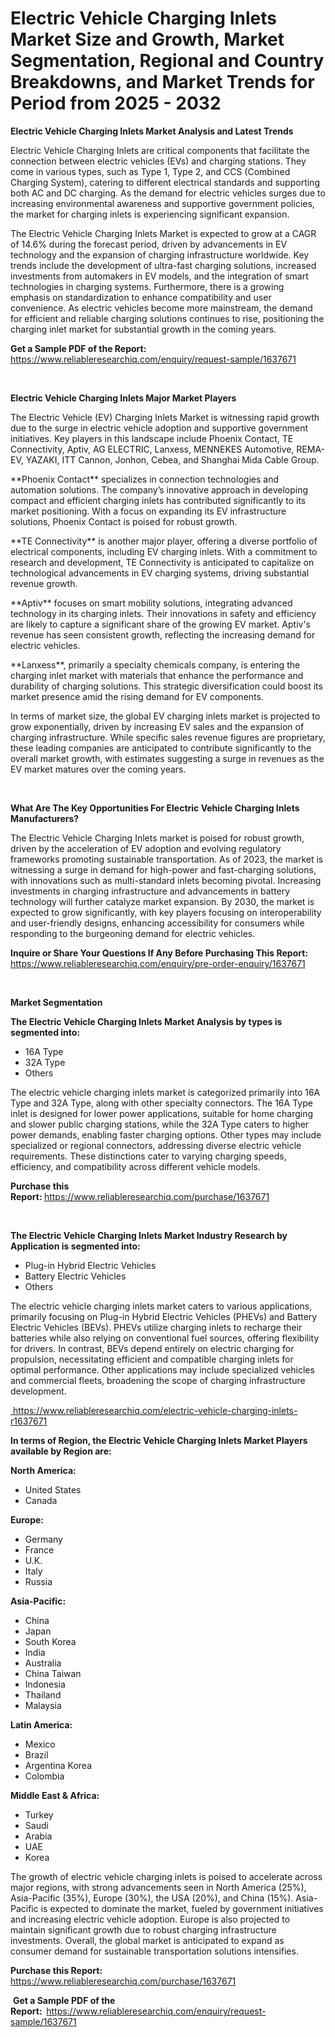 <p><h1>Electric Vehicle Charging Inlets Market Size and Growth, Market Segmentation, Regional and Country Breakdowns, and Market Trends for Period from 2025 -  2032</h1></p><p><strong>Electric Vehicle Charging Inlets Market Analysis and Latest Trends</strong></p>
<p><p>Electric Vehicle Charging Inlets are critical components that facilitate the connection between electric vehicles (EVs) and charging stations. They come in various types, such as Type 1, Type 2, and CCS (Combined Charging System), catering to different electrical standards and supporting both AC and DC charging. As the demand for electric vehicles surges due to increasing environmental awareness and supportive government policies, the market for charging inlets is experiencing significant expansion.</p><p>The Electric Vehicle Charging Inlets Market is expected to grow at a CAGR of 14.6% during the forecast period, driven by advancements in EV technology and the expansion of charging infrastructure worldwide. Key trends include the development of ultra-fast charging solutions, increased investments from automakers in EV models, and the integration of smart technologies in charging systems. Furthermore, there is a growing emphasis on standardization to enhance compatibility and user convenience. As electric vehicles become more mainstream, the demand for efficient and reliable charging solutions continues to rise, positioning the charging inlet market for substantial growth in the coming years.</p></p>
<p><strong>Get a Sample PDF of the Report:&nbsp;</strong> <a href="https://www.reliableresearchiq.com/enquiry/request-sample/1637671?utm_campaign=1837&utm_medium=2&utm_source=Github&utm_content=ia&utm_term=18042025&utm_id=electric-vehicle-charging-inlets">https://www.reliableresearchiq.com/enquiry/request-sample/1637671</a></p>
<p>&nbsp;</p>
<p><strong>Electric Vehicle Charging Inlets Major Market Players</strong></p>
<p><p>The Electric Vehicle (EV) Charging Inlets Market is witnessing rapid growth due to the surge in electric vehicle adoption and supportive government initiatives. Key players in this landscape include Phoenix Contact, TE Connectivity, Aptiv, AG ELECTRIC, Lanxess, MENNEKES Automotive, REMA-EV, YAZAKI, ITT Cannon, Jonhon, Cebea, and Shanghai Mida Cable Group.</p><p>**Phoenix Contact** specializes in connection technologies and automation solutions. The company’s innovative approach in developing compact and efficient charging inlets has contributed significantly to its market positioning. With a focus on expanding its EV infrastructure solutions, Phoenix Contact is poised for robust growth.</p><p>**TE Connectivity** is another major player, offering a diverse portfolio of electrical components, including EV charging inlets. With a commitment to research and development, TE Connectivity is anticipated to capitalize on technological advancements in EV charging systems, driving substantial revenue growth.</p><p>**Aptiv** focuses on smart mobility solutions, integrating advanced technology in its charging inlets. Their innovations in safety and efficiency are likely to capture a significant share of the growing EV market. Aptiv's revenue has seen consistent growth, reflecting the increasing demand for electric vehicles.</p><p>**Lanxess**, primarily a specialty chemicals company, is entering the charging inlet market with materials that enhance the performance and durability of charging solutions. This strategic diversification could boost its market presence amid the rising demand for EV components.</p><p>In terms of market size, the global EV charging inlets market is projected to grow exponentially, driven by increasing EV sales and the expansion of charging infrastructure. While specific sales revenue figures are proprietary, these leading companies are anticipated to contribute significantly to the overall market growth, with estimates suggesting a surge in revenues as the EV market matures over the coming years.</p></p>
<p>&nbsp;</p>
<p><strong>What Are The Key Opportunities For Electric Vehicle Charging Inlets Manufacturers?</strong></p>
<p><p>The Electric Vehicle Charging Inlets market is poised for robust growth, driven by the acceleration of EV adoption and evolving regulatory frameworks promoting sustainable transportation. As of 2023, the market is witnessing a surge in demand for high-power and fast-charging solutions, with innovations such as multi-standard inlets becoming pivotal. Increasing investments in charging infrastructure and advancements in battery technology will further catalyze market expansion. By 2030, the market is expected to grow significantly, with key players focusing on interoperability and user-friendly designs, enhancing accessibility for consumers while responding to the burgeoning demand for electric vehicles.</p></p>
<p><strong>Inquire or Share Your Questions If Any Before Purchasing This Report:</strong> <a href="https://www.reliableresearchiq.com/enquiry/pre-order-enquiry/1637671?utm_campaign=1837&utm_medium=2&utm_source=Github&utm_content=ia&utm_term=18042025&utm_id=electric-vehicle-charging-inlets">https://www.reliableresearchiq.com/enquiry/pre-order-enquiry/1637671</a></p>
<p>&nbsp;</p>
<p><strong>Market Segmentation</strong></p>
<p><strong>The Electric Vehicle Charging Inlets Market Analysis by types is segmented into:</strong></p>
<p><ul><li>16A Type</li><li>32A Type</li><li>Others</li></ul></p>
<p><p>The electric vehicle charging inlets market is categorized primarily into 16A Type and 32A Type, along with other specialty connectors. The 16A Type inlet is designed for lower power applications, suitable for home charging and slower public charging stations, while the 32A Type caters to higher power demands, enabling faster charging options. Other types may include specialized or regional connectors, addressing diverse electric vehicle requirements. These distinctions cater to varying charging speeds, efficiency, and compatibility across different vehicle models.</p></p>
<p><strong>Purchase this Report:&nbsp;</strong><a href="https://www.reliableresearchiq.com/purchase/1637671?utm_campaign=1837&utm_medium=2&utm_source=Github&utm_content=ia&utm_term=18042025&utm_id=electric-vehicle-charging-inlets">https://www.reliableresearchiq.com/purchase/1637671</a></p>
<p>&nbsp;</p>
<p><strong>The Electric Vehicle Charging Inlets Market Industry Research by Application is segmented into:</strong></p>
<p><ul><li>Plug-in Hybrid Electric Vehicles</li><li>Battery Electric Vehicles</li><li>Others</li></ul></p>
<p><p>The electric vehicle charging inlets market caters to various applications, primarily focusing on Plug-in Hybrid Electric Vehicles (PHEVs) and Battery Electric Vehicles (BEVs). PHEVs utilize charging inlets to recharge their batteries while also relying on conventional fuel sources, offering flexibility for drivers. In contrast, BEVs depend entirely on electric charging for propulsion, necessitating efficient and compatible charging inlets for optimal performance. Other applications may include specialized vehicles and commercial fleets, broadening the scope of charging infrastructure development.</p></p>
<p><a href="https://www.reliableresearchiq.com/electric-vehicle-charging-inlets-r1637671?utm_campaign=1837&utm_medium=2&utm_source=Github&utm_content=ia&utm_term=18042025&utm_id=electric-vehicle-charging-inlets">&nbsp;https://www.reliableresearchiq.com/electric-vehicle-charging-inlets-r1637671</a></p>
<p><strong>In terms of Region, the Electric Vehicle Charging Inlets Market Players available by Region are:</strong></p>
<p>
    <p> <strong> North America: </strong>
        <ul>
            <li>United States</li>
            <li>Canada</li>
        </ul>
        </p> 
    <p> <strong> Europe: </strong>
        <ul>
            <li>Germany</li>
            <li>France</li>
            <li>U.K.</li>
            <li>Italy</li>
            <li>Russia</li>
        </ul>
        </p> 
    <p> <strong> Asia-Pacific: </strong>
        <ul>
            <li>China</li>
            <li>Japan</li>
            <li>South Korea</li>
            <li>India</li>
            <li>Australia</li>
            <li>China Taiwan</li>
            <li>Indonesia</li>
            <li>Thailand</li>
            <li>Malaysia</li>
        </ul>
        </p> 
    <p> <strong> Latin America: </strong>
        <ul>
            <li>Mexico</li>
            <li>Brazil</li>
            <li>Argentina Korea</li>
            <li>Colombia</li>
        </ul>
        </p> 
    <p> <strong> Middle East & Africa: </strong>
        <ul>
            <li>Turkey</li>
            <li>Saudi</li>
            <li>Arabia</li>
            <li>UAE</li>
            <li>Korea</li>
        </ul>
    </p>
    </p>
<p><p>The growth of electric vehicle charging inlets is poised to accelerate across major regions, with strong advancements seen in North America (25%), Asia-Pacific (35%), Europe (30%), the USA (20%), and China (15%). Asia-Pacific is expected to dominate the market, fueled by government initiatives and increasing electric vehicle adoption. Europe is also projected to maintain significant growth due to robust charging infrastructure investments. Overall, the global market is anticipated to expand as consumer demand for sustainable transportation solutions intensifies.</p></p>
<p><strong>Purchase this Report: </strong><a href="https://www.reliableresearchiq.com/purchase/1637671?utm_campaign=1837&utm_medium=2&utm_source=Github&utm_content=ia&utm_term=18042025&utm_id=electric-vehicle-charging-inlets">https://www.reliableresearchiq.com/purchase/1637671</a></p>
<p>&nbsp;<strong>Get a Sample PDF of the Report:&nbsp;&nbsp;</strong><a href="https://www.reliableresearchiq.com/enquiry/request-sample/1637671?utm_campaign=1837&utm_medium=2&utm_source=Github&utm_content=ia&utm_term=18042025&utm_id=electric-vehicle-charging-inlets">https://www.reliableresearchiq.com/enquiry/request-sample/1637671</a></p>
<p><strong></strong></p>
<p><p></p><p></p><p></p></p>